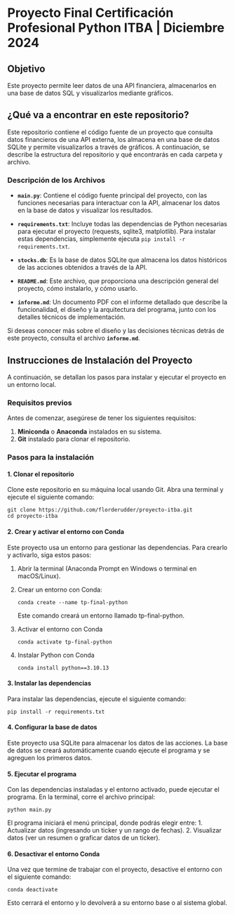 # Proyecto Final Certificación Profesional Python ITBA | Diciembre 2024

## Objetivo
Este proyecto permite leer datos de una API financiera, almacenarlos en una base de datos SQL y visualizarlos mediante gráficos.

## ¿Qué va a encontrar en este repositorio?
Este repositorio contiene el código fuente de un proyecto que consulta datos financieros de una API externa, los almacena en una base de datos SQLite y permite visualizarlos a través de gráficos. A continuación, se describe la estructura del repositorio y qué encontrarás en cada carpeta y archivo.

### Descripción de los Archivos

- **`main.py`**: Contiene el código fuente principal del proyecto, con las funciones necesarias para interactuar con la API, almacenar los datos en la base de datos y visualizar los resultados.
  
- **`requirements.txt`**: Incluye todas las dependencias de Python necesarias para ejecutar el proyecto (requests, sqlite3, matplotlib). Para instalar estas dependencias, simplemente ejecuta `pip install -r requirements.txt`.

- **`stocks.db`**: Es la base de datos SQLite que almacena los datos históricos de las acciones obtenidos a través de la API.

- **`README.md`**: Este archivo, que proporciona una descripción general del proyecto, cómo instalarlo, y cómo usarlo.

- **`informe.md`**: Un documento PDF con el informe detallado que describe la funcionalidad, el diseño y la arquitectura del programa, junto con los detalles técnicos de implementación.

Si deseas conocer más sobre el diseño y las decisiones técnicas detrás de este proyecto, consulta el archivo **`informe.md`**.

## Instrucciones de Instalación del Proyecto
A continuación, se detallan los pasos para instalar y ejecutar el proyecto en un entorno local.

### Requisitos previos
Antes de comenzar, asegúrese de tener los siguientes requisitos:
1. **Miniconda** o **Anaconda** instalados en su sistema.
2. **Git** instalado para clonar el repositorio. 

### Pasos para la instalación

#### 1. Clonar el repositorio
Clone este repositorio en su máquina local usando Git. Abra una terminal y ejecute el siguiente comando:
```
git clone https://github.com/florderudder/proyecto-itba.git
cd proyecto-itba
```

#### 2. Crear y activar el entorno con Conda
Este proyecto usa un entorno para gestionar las dependencias. Para crearlo y activarlo, siga estos pasos:
1. Abrir la terminal (Anaconda Prompt en Windows o terminal en macOS/Linux).
2. Crear un entorno con Conda:

    ```
    conda create --name tp-final-python
    ```
    Este comando creará un entorno llamado tp-final-python.
3. Activar el entorno con Conda

    ```
    conda activate tp-final-python
    ```
4. Instalar Python con Conda
    ```
    conda install python==3.10.13
    ```

#### 3. Instalar las dependencias
Para instalar las dependencias, ejecute el siguiente comando:
```
pip install -r requirements.txt
```

#### 4. Configurar la base de datos
Este proyecto usa SQLite para almacenar los datos de las acciones. La base de datos se creará automáticamente cuando ejecute el programa y se agreguen los primeros datos.

#### 5. Ejecutar el programa
Con las dependencias instaladas y el entorno activado, puede ejecutar el programa. En la terminal, corre el archivo principal:
```
python main.py
```
El programa iniciará el menú principal, donde podrás elegir entre:
    1. Actualizar datos (ingresando un ticker y un rango de fechas).
    2. Visualizar datos (ver un resumen o graficar datos de un ticker).

#### 6. Desactivar el entorno Conda
Una vez que termine de trabajar con el proyecto, desactive el entorno con el siguiente comando:
```
conda deactivate
```
Esto cerrará el entorno y lo devolverá a su entorno base o al sistema global.
